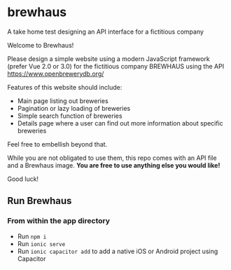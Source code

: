 # brewhaus

A take home test designing an API interface for a fictitious company

Welcome to Brewhaus!

Please design a simple website using a modern JavaScript framework (prefer Vue 2.0 or 3.0) for the fictitious company BREWHAUS using the API https://www.openbrewerydb.org/

Features of this website should include:

- Main page listing out breweries
- Pagination or lazy loading of breweries
- Simple search function of breweries
- Details page where a user can find out more information about specific breweries

Feel free to embellish beyond that.

While you are not obligated to use them, this repo comes with an API file and a Brewhaus image. **You are free to use anything else you would like!**

Good luck!

## Run Brewhaus

### From within the app directory

- Run `npm i`
- Run `ionic serve`
- Run `ionic capacitor add` to add a native iOS or Android project using Capacitor

